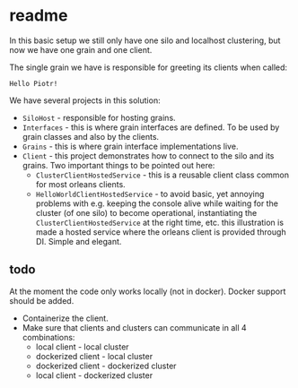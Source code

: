 # readme

In this basic setup we still only have one silo and localhost clustering, but now we have one grain and one client.

The single grain we have is responsible for greeting its clients when called:

`Hello Piotr!`

We have several projects in this solution:

* `SiloHost` - responsible for hosting grains.
* `Interfaces` - this is where grain interfaces are defined. To be used by grain classes and also by the clients.
* `Grains` - this is where grain interface implementations live.
* `Client` - this project demonstrates how to connect to the silo and its grains. Two important things to be pointed out here:
    * `ClusterClientHostedService` - this is a reusable client class common for most orleans clients.
    * `HelloWorldClientHostedService` - to avoid basic, yet annoying problems with e.g. keeping the console alive while waiting for the cluster (of one silo) to become operational, instantiating the `ClusterClientHostedService` at the right time, etc. this illustration is made a hosted service where the orleans client is provided through DI. Simple and elegant.
    
## todo

At the moment the code only works locally (not in docker). Docker support should be added.

* Containerize the client.
* Make sure that clients and clusters can communicate in all 4 combinations:
    * local client - local cluster
    * dockerized client - local cluster
    * dockerized client - dockerized cluster
    * local client - dockerized cluster